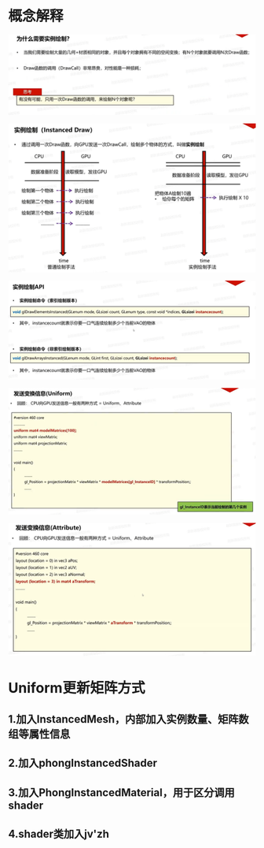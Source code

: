 # 概念解释

![输入图片说明](/imgs/2025-02-17/uCsXrWHOTeDvtYie.png)

![输入图片说明](/imgs/2025-02-17/EOVnByMASSZD6KD0.png)

![输入图片说明](/imgs/2025-02-17/uzakEMC03cczhT5W.png)

![输入图片说明](/imgs/2025-02-17/ArvTLZWfrADKy6Mo.png)

![输入图片说明](/imgs/2025-02-17/w5QmJQrRX64O3RNN.png)

# Uniform更新矩阵方式
## 1.加入InstancedMesh，内部加入实例数量、矩阵数组等属性信息
## 2.加入phongInstancedShader
## 3.加入PhongInstancedMaterial，用于区分调用shader
## 4.shader类加入jv'zh
<!--stackedit_data:
eyJoaXN0b3J5IjpbLTM0NDYzNjcxMiw3MjEyMTM0MzcsMTA3OT
Y3NzY3OF19
-->